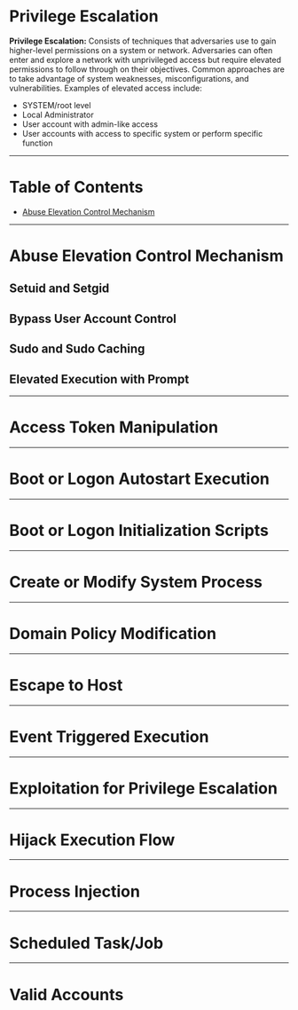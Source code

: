 # Privilege Escalation
**Privilege Escalation:** Consists of techniques that adversaries use to gain higher-level permissions on a system or network. Adversaries can often enter and explore a network with unprivileged access but require elevated permissions to follow through on their objectives. Common approaches are to take advantage of system weaknesses, misconfigurations, and vulnerabilities. Examples of elevated access include:

* SYSTEM/root level
* Local Administrator
* User account with admin-like access
* User accounts with access to specific system or perform specific function


-------------------
# Table of Contents
- [Abuse Elevation Control Mechanism](#abuse-elevation-control-mechanism)


-----------------------------------
# Abuse Elevation Control Mechanism


## Setuid and Setgid


## Bypass User Account Control


## Sudo and Sudo Caching


## Elevated Execution with Prompt


---------------------------
# Access Token Manipulation


-----------------------------------
# Boot or Logon Autostart Execution


--------------------------------------
# Boot or Logon Initialization Scripts


---------------------------------
# Create or Modify System Process


----------------------------
# Domain Policy Modification


----------------
# Escape to Host


---------------------------
# Event Triggered Execution


---------------------------------------
# Exploitation for Privilege Escalation


-----------------------
# Hijack Execution Flow


-------------------
# Process Injection


--------------------
# Scheduled Task/Job


----------------
# Valid Accounts





